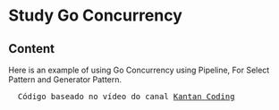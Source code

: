 # Study Go Concurrency

## Content
Here is an example of using Go Concurrency using Pipeline, For Select Pattern and Generator Pattern. <br/>

<pre>
  Código baseado no vídeo do canal <a href="https://youtu.be/wELNUHb3kuA?si=UZd9_ffzOEti_9Kv" target="_blank">Kantan Coding</a>
</pre>
